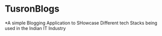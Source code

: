 # TusronBlogs
*A simple Blogging Application to SHowcase Different tech Stacks being used in the Indian IT Industry

